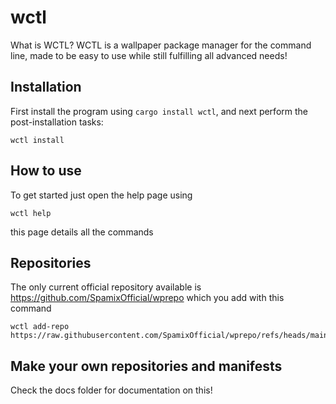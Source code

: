 # wctl

What is WCTL? WCTL is a wallpaper package manager for the command line, made to be easy to use while still fulfilling all advanced needs!

## Installation

First install the program using `cargo install wctl`, and next perform the post-installation tasks:
```
wctl install
```

## How to use

To get started just open the help page using
```
wctl help
```
this page details all the commands

## Repositories

The only current official repository available is https://github.com/SpamixOfficial/wprepo which you add with this command
```
wctl add-repo https://raw.githubusercontent.com/SpamixOfficial/wprepo/refs/heads/main/manifest.toml
```

## Make your own repositories and manifests

Check the docs folder for documentation on this!
